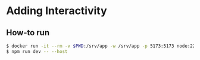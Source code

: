 # Adding Interactivity

## How-to run

```bash
$ docker run -it --rm -v $PWD:/srv/app -w /srv/app -p 5173:5173 node:22-alpine sh
$ npm run dev -- --host
```